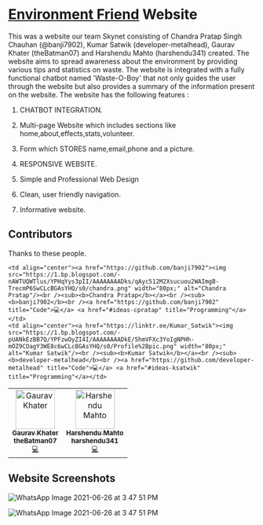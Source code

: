 # [Environment Friend](https://environment-friend.netlify.app/) Website




This was a website our team Skynet consisting of Chandra Pratap Singh Chauhan (@banji7902), Kumar Satwik (developer-metalhead), Gaurav Khater (theBatman07) and Harshendu Mahto (harshendu341) created. The website aims to spread awareness about the environment by providing various tips and statistics on waste. The website is integrated with a fully functional chatbot named 'Waste-O-Boy' that not only guides the user through the website but also provides a summary of the information present on the website. The website has the following features :

1) CHATBOT INTEGRATION.

2) Multi-page Website which includes sections like home,about,effects,stats,volunteer.

3) Form which STORES name,email,phone and a picture.

3) RESPONSIVE WEBSITE.

4) Simple and Professional Web Design

5) Clean, user friendly navigation.

6) Informative website.


## Contributors

Thanks to these people.

<!-- ALL-CONTRIBUTORS-LIST:START - Do not remove or modify this section -->

<table>

    <td align="center"><a href="https://github.com/banji7902"><img src="https://1.bp.blogspot.com/-nAWTUQWTlus/YPHqYys3pII/AAAAAAAADks/qAyc512M2Xsucuou2WAImgB-TrecmP6SwCLcBGAsYHQ/s0/chandra.png" width="80px;" alt="Chandra Pratap"/><br /><sub><b>Chandra Pratap</b></a><br /><sub><b>banji7902</b><br /><a href="https://github.com/banji7902" title="Code">💻</a> <a href="#ideas-cpratap" title="Programming"</a></td>
    <td align="center"><a href="https://linktr.ee/Kumar_Satwik"><img src="https://1.bp.blogspot.com/-pUANkEzBB7Q/YPFzwOyZI4I/AAAAAAAADkE/5hmVFXc3YoIgNPHh-mOZ9COagY3WE8c6wCLcBGAsYHQ/s0/Profile%2Bpic.png" width="80px;" alt="Kumar Satwik"/><br /><sub><b>Kumar Satwik</b></a><br /><sub><b>developer-metalhead</b><br /><a href="https://github.com/developer-metalhead" title="Code">💻</a> <a href="#ideas-ksatwik" title="Programming"</a></td>
 <td align="center"><a href="https://github.com/theBatman07"><img src="https://1.bp.blogspot.com/-5F3QZDa7RGM/YPHDmDdQXQI/AAAAAAAADkk/WXgn5jDU7VUroLwMmefs0kNEUNz7c5gNgCLcBGAsYHQ/s0/gaurav.png" width="80px;" alt="Gaurav Khater"/><br /><sub><b>Gaurav Khater</b></a><br /><sub><b>theBatman07</b><br /><a href="https://github.com/theBatman07" title="Code">💻</a> <a href="#ideas-gkhater" title="Programming"</a></td>
   <td align="center"><a href="https://github.com/harshendu341"><img src="https://1.bp.blogspot.com/-KNjp5mj7rDM/YPHqY36nFRI/AAAAAAAADkw/NOJSF3mQQXEqCleoUYPG7iMqHlu8beoHACLcBGAsYHQ/s0/harsh.png" width="80px;" alt="Harshendu Mahto"/><br /><sub><b>Harshendu Mahto</b></a><br /><sub><b>harshendu341</b><br /><a href="https://github.com/harshendu341" title="Code">💻</a> <a href="#ideas-hmahto" title="Programming"</a></td>
       
   
</table>
    

## Website Screenshots

![WhatsApp Image 2021-06-26 at 3 47 51 PM](https://1.bp.blogspot.com/-Zlh9oNQi7q8/YO_xzZiGiJI/AAAAAAAADik/g7AVAFb5hfg9Y04dKc1ahw4Yv819M20qgCLcBGAsYHQ/w649-h539/Website%2BHomepage.png)




![WhatsApp Image 2021-06-26 at 3 47 51 PM](https://1.bp.blogspot.com/-ZOOCvPLrre8/YO_yfGeVk4I/AAAAAAAADis/iD-p13g-N9UVpBNYxCfUjDUjjqToA3d9wCLcBGAsYHQ/w719-h386/CHATBOY.png)
